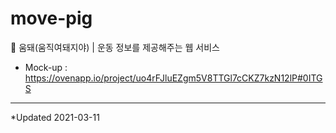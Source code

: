 # move-pig
🐷 움돼(움직여돼지야) | 운동 정보를 제공해주는 웹 서비스

- Mock-up : https://ovenapp.io/project/uo4rFJluEZgm5V8TTGl7cCKZ7kzN12lP#0ITGS

<hr>

*Updated 2021-03-11

